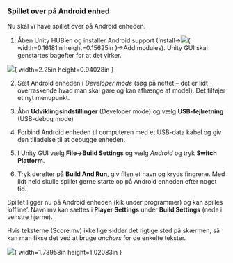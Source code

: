 ### Spillet over på Android enhed

Nu skal vi have spillet over på Android enheden.

1.  Åben Unity HUB’en og installer Android support
    (Install-\>![](media/image77.png){ width=0.16181in height=0.15625in }-\>Add modules). Unity
    GUI skal genstartes bagefter for at det virker.

![](media/image78.png){ width=2.25in height=0.94028in }

2.  Sæt Android enheden i *Developer mode* (søg på nettet – det er lidt
    overraskende hvad man skal gøre og kan afhænge af model). Det
    tilføjer et nyt menupunkt.

3.  Åbn **Udviklingsindstillinger** (Developer mode) og vælg
    **USB-fejlretning** (USB-debug mode)

4.  Forbind Android enheden til computeren med et USB-data kabel og giv
    den tilladelse til at debugge enheden.

5.  I Unity GUI vælg **File-\>Build Settings** og vælg *Android* og tryk
    **Switch Platform**.

6.  Tryk derefter på **Build And Run**, giv filen et navn og kryds
    fingrene. Med lidt held skulle spillet gerne starte op på Android
    enheden efter noget tid.

Spillet ligger nu på Android enheden (kik under programmer) og kan
spilles ’offline’. Navn mv kan sættes i **Player Settings** under
**Build Settings** (nede i venstre hjørne).

Hvis teksterne (Score mv) ikke lige sidder det rigtige sted på skærmen,
så kan man fikse det ved at bruge *anchors* for de enkelte tekster.

![](media/image79.png){ width=1.73958in height=1.02083in }
